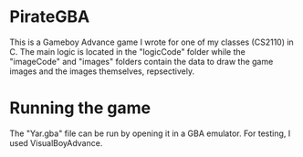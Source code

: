 # PirateGBA
This is a Gameboy Advance game I wrote for one of my classes (CS2110) in C. The main logic is located in the "logicCode" folder while the "imageCode" and "images" folders contain the data to draw the game images and the images themselves, repsectively.

# Running the game
The "Yar.gba" file can be run by opening it in a GBA emulator. For testing, I used VisualBoyAdvance.
